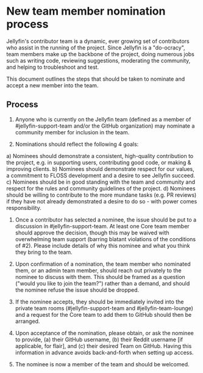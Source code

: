 # New team member nomination process

Jellyfin's contributor team is a dynamic, ever growing set of contributors who assist in the running of the project. Since Jellyfin is a "do-ocracy", team members make up the backbone of the project, doing numerous jobs such as writing code, reviewing suggestions, moderating the community, and helping to troubleshoot and test.

This document outlines the steps that should be taken to nominate and accept a new member into the team.

## Process

1. Anyone who is currently on the Jellyfin team (defined as a member of #jellyfin-support-team and/or the GitHub organization) may nominate a community member for inclusion in the team.

1. Nominations should reflect the following 4 goals:

  a) Nominees should demonstrate a consistent, high-quality contribution to the project, e.g. in supporting users, contributing good code, or making & improving clients.
  b) Nominees should demonstrate respect for our values, a commitment to FLOSS development and a desire to see Jellyfin succeed.
  c) Nominees should be in good standing with the team and community and respect for the rules and community guidelines of the project.
  d) Nominees should be willing to contribute to the more mundane tasks (e.g. PR reviews) if they have not already demonstrated a desire to do so - with power comes responsibility.

1. Once a contributor has selected a nominee, the issue should be put to a discussion in #jellyfin-support-team. At least one Core team member should approve the decision, though this may be waived with overwhelming team support (barring blatant violations of the conditions of #2). Please include details of why this nominee and what you think they bring to the team.

1. Upon confirmation of a nomination, the team member who nominated them, or an admin team member, should reach out privately to the nominee to discuss with them. This should be framed as a question ("would you like to join the team?") rather than a demand, and should the nominee refuse the issue should be dropped.

1. If the nominee accepts, they should be immediately invited into the private team rooms (#jellyfin-support-team and #jellyfin-team-lounge) and a request for the Core team to add them to GitHub should then be arranged.

1. Upon acceptance of the nomination, please obtain, or ask the nominee to provide, (a) their GitHub username, (b) their Reddit username [if applicable, for flair], and (c) their desired Team on GitHub. Having this information in advance avoids back-and-forth when setting up access.

1. The nominee is now a member of the team and should be welcomed.
